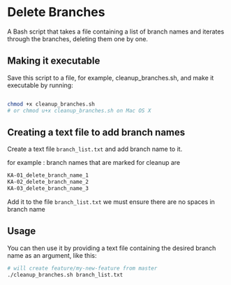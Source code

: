 # Delete Branches

A Bash script that takes a file containing a list of branch names and iterates
through the branches, deleting them one by one.

## Making it executable

Save this script to a file, for example, cleanup_branches.sh, and make it executable by running:

```bash

chmod +x cleanup_branches.sh
# or chmod u+x cleanup_branches.sh on Mac OS X

```

## Creating a text file to add branch names

Create a text file `branch_list.txt` and add branch name to it.

for example :
branch names that are marked for cleanup are

```bash
KA-01_delete_branch_name_1
KA-02_delete_branch_name_2
KA-03_delete_branch_name_3
```

Add it to the file `branch_list.txt`
we must ensure there are no spaces in branch name

## Usage

You can then use it by providing a text file containing the desired branch name as an argument, like this:

```bash
# will create feature/my-new-feature from master
./cleanup_branches.sh branch_list.txt  

```
